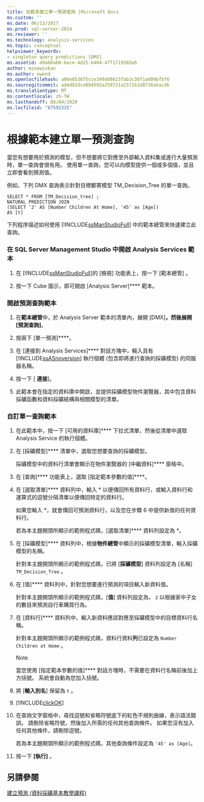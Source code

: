 ```yaml
---
title: 從範本建立單一預測查詢 |Microsoft Docs
ms.custom: ''
ms.date: 06/13/2017
ms.prod: sql-server-2014
ms.reviewer: ''
ms.technology: analysis-services
ms.topic: conceptual
helpviewer_keywords:
- singleton query predictions [DMX]
ms.assetid: e0a68ab0-bece-4d25-b464-47f1719302e6
author: minewiskan
ms.author: owend
ms.openlocfilehash: a80e853875cce349dd8623fab3c30f1ad09bfbf6
ms.sourcegitcommit: ad4d92dce894592a259721a1571b1d8736abacdb
ms.translationtype: MT
ms.contentlocale: zh-TW
ms.lasthandoff: 08/04/2020
ms.locfileid: "87592335"
---
```

# <a name="create-a-singleton-prediction-query-from-a-template"></a>根據範本建立單一預測查詢
  當您有想要用於預測的模型，但不想要將它對應至外部輸入資料集或進行大量預測時，單一查詢會很有用。 使用單一查詢，您可以向模型提供一個或多個值，並且立即會看到預測值。  
  
 例如，下列 DMX 查詢表示針對目標郵寄模型 TM_Decision_Tree 的單一查詢。  
  
```  
SELECT * FROM [TM_Decision_tree] ;  
NATURAL PREDICTION JOIN  
(SELECT '2' AS [Number Children At Home], '45' as [Age])  
AS [t]  
```  
  
 下列程序描述如何使用 [!INCLUDE[ssManStudioFull](../../includes/ssmanstudiofull-md.md)] 中的範本總管來快速建立此查詢。  
  
### <a name="to-open-the-analysis-services-templates-in-sql-server-management-studio"></a>在 SQL Server Management Studio 中開啟 Analysis Services 範本  
  
1.  在 [!INCLUDE[ssManStudioFull](../../includes/ssmanstudiofull-md.md)]的 [檢視]  功能表上，按一下 [範本總管] 。  
  
2.  按一下 Cube 圖示，即可開啟 [Analysis Server]**** 範本。  
  
### <a name="to-open-a-prediction-query-template"></a>開啟預測查詢範本  
  
1.  在**範本總管**中，於 Analysis Server 範本的清單內，展開 [DMX]****，然後展開 [預測查詢]****。  
  
2.  按兩下 [單一預測]****。  
  
3.  在 [連接到 Analysis Services]**** 對話方塊中，輸入具有 [!INCLUDE[ssASnoversion](../../includes/ssasnoversion-md.md)] 執行個體 (包含即將進行查詢的採礦模型) 的伺服器名稱。  
  
4.  按一下 [ **連接**]。  
  
5.  此範本會在指定的資料庫中開啟，並提供採礦模型物件瀏覽器，其中包含資料採礦函數和資料採礦結構與相關模型的清單。  
  
### <a name="to-customize-the-singleton-query-template"></a>自訂單一查詢範本  
  
1.  在此範本中，按一下 [可用的資料庫]**** 下拉式清單，然後從清單中選取 Analysis Service 的執行個體。  
  
2.  在 [採礦模型]**** 清單中，選取您想要查詢的採礦模型。  
  
     採礦模型中的資料行清單會顯示在物件瀏覽器的 [中繼資料]**** 窗格中。  
  
3.  在 [查詢]**** 功能表上，選取 [指定範本參數的值]****。  
  
4.  在 [選取清單]**** 資料列中，輸入 * 以便傳回所有資料行，或輸入資料行和運算式的逗號分隔清單以便傳回特定的資料行。  
  
     如果您輸入 *，就會傳回可預測資料行，以及您在步驟 6 中提供新值的任何資料行。  
  
     若為本主題開頭所顯示的範例程式碼，[選取清單]**** 資料列設定為 *。  
  
5.  在 [採礦模型]**** 資料列中，根據**物件總管**中顯示的採礦模型清單，輸入採礦模型的名稱。  
  
     針對本主題開頭所顯示的範例程式碼，已將 [**採礦模型**] 資料列設定為 [名稱] `TM_Decision_Tree` 。  
  
6.  在 [值]**** 資料列中，針對您想要進行預測的項目輸入新資料值。  
  
     針對本主題開頭所顯示的範例程式碼，[**值**] 資料列設定為， `2` 以根據家中子女的數目來預測自行車購買行為。  
  
7.  在 [資料行]**** 資料列中，輸入新資料應該對應至採礦模型中的目標資料行名稱。  
  
     針對本主題開頭所顯示的範例程式碼，資料行資料**列**已設定為 `Number Children at Home` 。  
  
    > [!NOTE]  
    >  當您使用 [指定範本參數的值]**** 對話方塊時，不需要在資料行名稱前後加上方括號。 系統會自動為您加入括號。  
  
8.  將 [**輸入別名**] 保留為 `t` 。  
  
9. [!INCLUDE[clickOK](../../includes/clickok-md.md)]  
  
10. 在查詢文字窗格中，尋找逗號和省略符號底下的紅色不規則曲線，表示語法錯誤。 請刪除省略符號，然後加入所需的任何其他查詢條件。 如果您沒有加入任何其他條件，請刪除逗號。  
  
     若為本主題開頭所顯示的範例程式碼，其他查詢條件設定為 `'45' as [Age]`。  
  
11. 按一下 **[執行]** 。  
  
## <a name="see-also"></a>另請參閱  
 [建立預測 &#40;資料採礦基本教學課程&#41;](../../tutorials/creating-predictions-basic-data-mining-tutorial.md)  
  
  
